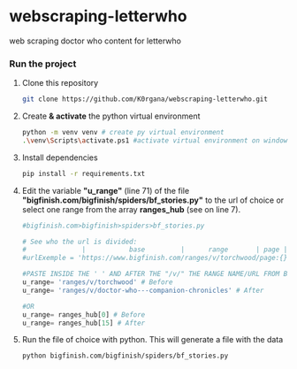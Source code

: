 # webscraping-letterwho

web scraping doctor who content for letterwho

### Run the project

1. Clone this repository
   ```bash
   git clone https://github.com/K0rgana/webscraping-letterwho.git
   ```
1. Create <b>& activate</b> the python virtual environment
   ```bash
   python -m venv venv # create py virtual environment
   .\venv\Scripts\activate.ps1 #activate virtual environment on windows
   ```
1. Install dependencies
   ```bash
   pip install -r requirements.txt
   ```
1. Edit the variable <b>"u_range"</b> (line 71) of the file <b>"bigfinish.com/bigfinish/spiders/bf_stories.py"</b> to the url of choice or select one range from the array <b>ranges_hub</b> (see on line 7).

   ```python
   #bigfinish.com>bigfinish>spiders>bf_stories.py

   # See who the url is divided:
   #              |           base         |      range       | page |           filters
   #urlExemple = 'https://www.bigfinish.com/ranges/v/torchwood/page:{}?url=ranges/v/torchwood&sort_ordering=date_asc'

   #PASTE INSIDE THE ' ' AND AFTER THE "/v/" THE RANGE NAME/URL FROM BIG FINISH SITE
   u_range= 'ranges/v/torchwood' # Before
   u_range= 'ranges/v/doctor-who---companion-chronicles' # After

   #OR
   u_range= ranges_hub[0] # Before
   u_range= ranges_hub[15] # After
   ```

1. Run the file of choice with python. This will generate a file with the data
   ```bash
   python bigfinish.com/bigfinish/spiders/bf_stories.py
   ```
